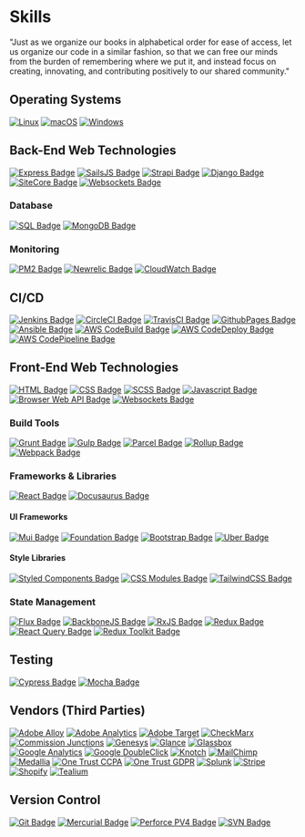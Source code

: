 # Skills

"Just as we organize our books in alphabetical order for ease of access, let us organize our code in a similar fashion, so that we can free our minds from the burden of remembering where we put it, and instead focus on creating, innovating, and contributing positively to our shared community."

## Operating Systems

[![Linux](https://svgshare.com/i/Zhy.svg)](https://svgshare.com/i/Zhy.svg)
[![macOS](https://svgshare.com/i/ZjP.svg)](https://www.apple.com/macos/ventura/)
[![Windows](https://svgshare.com/i/ZhY.svg)](https://www.microsoft.com/en-us/windows?r=1)

## Back-End Web Technologies

[![Express Badge](https://img.shields.io/badge/framework-expressjs-critical.svg)](https://expressjs.com/)
[![SailsJS Badge](https://img.shields.io/badge/framework-sailsjs-critical.svg)](https://sailsjs.com/)
[![Strapi Badge](https://img.shields.io/badge/framework-strapi-critical.svg)](https://strapi.io/)
[![Django Badge](https://img.shields.io/badge/framework-django-critical.svg)](https://www.djangoproject.com/)
[![SiteCore Badge](https://img.shields.io/badge/framework-SiteCore-critical.svg)](https://www.sitecore.com/)
[![Websockets Badge](https://img.shields.io/badge/framework-websockets-critical.svg)](https://developer.mozilla.org/en-US/docs/Web/API/WebSockets_API)

### Database

[![SQL Badge](https://img.shields.io/badge/monitoring-pm2-critical.svg)](https://www.mysql.com/)
[![MongoDB Badge](https://img.shields.io/badge/monitoring-newrelic-critical.svg)](https://www.mongodb.com/)

### Monitoring

[![PM2 Badge](https://img.shields.io/badge/monitoring-pm2-critical.svg)](https://pm2.keymetrics.io/docs/usage/monitoring/)
[![Newrelic Badge](https://img.shields.io/badge/monitoring-newrelic-critical.svg)](https://newrelic.com/)
[![CloudWatch Badge](https://img.shields.io/badge/monitoring-cloudwatch-critical.svg)](https://docs.aws.amazon.com/cloudwatch/index.html)

## CI/CD

[![Jenkins Badge](https://img.shields.io/badge/build-jenkins-critical.svg)](https://www.jenkins.io/)
[![CircleCI Badge](https://img.shields.io/badge/build-circleci-critical.svg)](https://circleci.com/)
[![TravisCI Badge](https://img.shields.io/badge/build-travisci-critical.svg)](https://www.travis-ci.com/)
[![GithubPages Badge](https://img.shields.io/badge/build-githubpages-critical.svg)](https://pages.github.com/)
[![Ansible Badge](https://img.shields.io/badge/build-ansible-critical.svg)](https://www.ansible.com/)
[![AWS CodeBuild Badge](https://img.shields.io/badge/build-aws%20codebuild-critical.svg)](https://aws.amazon.com/codebuild/)
[![AWS CodeDeploy Badge](https://img.shields.io/badge/build-aws%20codedeploy-critical.svg)](https://aws.amazon.com/codedeploy/)
[![AWS CodePipeline Badge](https://img.shields.io/badge/build-aws%20codepipeline-critical.svg)](https://aws.amazon.com/codepipeline/)

## Front-End Web Technologies

[![HTML Badge](https://img.shields.io/badge/language-HTML-blue.svg)](https://www.w3schools.com/html/)
[![CSS Badge](https://img.shields.io/badge/language-CSS-blue.svg)](https://www.w3schools.com/css/)
[![SCSS Badge](https://img.shields.io/badge/language-SCSS-blue.svg)](https://sass-lang.com/)
[![Javascript Badge](https://img.shields.io/badge/language-Javascript-blue.svg)](https://developer.mozilla.org/en-US/docs/Web/JavaScript)
[![Browser Web API Badge](https://img.shields.io/badge/language-BrowserAPI-blue.svg)](https://developer.chrome.com/docs/extensions/reference/)
[![Websockets Badge](https://img.shields.io/badge/framework-websockets-blue.svg)](https://www.sitecore.com/)

### Build Tools

[![Grunt Badge](https://img.shields.io/badge/tool-grunt-blue.svg)](https://gruntjs.com/)
[![Gulp Badge](https://img.shields.io/badge/tool-gulp-blue.svg)](https://gulpjs.com/)
[![Parcel Badge](https://img.shields.io/badge/tool-parcel-blue.svg)](https://parceljs.org/)
[![Rollup Badge](https://img.shields.io/badge/tool-rollup-blue.svg)](https://rollupjs.org/)
[![Webpack Badge](https://img.shields.io/badge/tool-webpack-blue.svg)](https://webpack.js.org/)

### Frameworks & Libraries

[![React Badge](https://img.shields.io/badge/framework-react-blue.svg)](https://reactjs.org/)
[![Docusaurus Badge](https://img.shields.io/badge/framework-docusaurus-blue.svg)](https://docusaurus.io/)

#### UI Frameworks

[![Mui Badge](https://img.shields.io/badge/ui-mui-blue.svg)](https://mui.com/)
[![Foundation Badge](https://img.shields.io/badge/ui-foundation-blue.svg)](https://get.foundation/)
[![Bootstrap Badge](https://img.shields.io/badge/ui-bootstrap-blue.svg)](https://getbootstrap.com/)
[![Uber Badge](https://img.shields.io/badge/ui-baseweb.design-blue.svg)](https://baseweb.design/)

#### Style Libraries

[![Styled Components Badge](https://img.shields.io/badge/library-styled.components-blue.svg)](https://styled-components.com/)
[![CSS Modules Badge](https://img.shields.io/badge/library-css.modules-blue.svg)](https://github.com/css-modules/css-modules)
[![TailwindCSS Badge](https://img.shields.io/badge/library-tailwind-blue.svg)](https://tailwindcss.com/)

### State Management

[![Flux Badge](https://img.shields.io/badge/framework-flux-blue.svg)](https://facebookarchive.github.io/flux/)
[![BackboneJS Badge](https://img.shields.io/badge/framework-backbone-blue.svg)](https://backbonejs.org/)
[![RxJS Badge](https://img.shields.io/badge/framework-rxjs-blue.svg)](https://rxjs.dev/guide/overview)
[![Redux Badge](https://img.shields.io/badge/framework-redux-blue.svg)](https://redux.js.org/)
[![React Query Badge](https://img.shields.io/badge/framework-react%20query-blue.svg)](https://react-query-v3.tanstack.com/)
[![Redux Toolkit Badge](https://img.shields.io/badge/framework-redux%20toolkit-blue.svg)](https://redux-toolkit.js.org/)

## Testing

[![Cypress Badge](https://img.shields.io/badge/testing-cypress-green.svg)](https://www.cypress.io/)
[![Mocha Badge](https://img.shields.io/badge/testing-mocha-green.svg)](https://mochajs.org/)

## Vendors (Third Parties)

[![Adobe Alloy](https://img.shields.io/badge/build-adobe%20alloy-yellowgreen.svg)](https://github.com/adobe/alloy)
[![Adobe Analytics](https://img.shields.io/badge/build-adobe%20analytics-yellowgreen.svg)](https://business.adobe.com/products/analytics/adobe-analytics.html)
[![Adobe Target](https://img.shields.io/badge/build-adobe%20target-yellowgreen.svg)](https://business.adobe.com/products/target/adobe-target.html)
[![CheckMarx](https://img.shields.io/badge/build-checkmarx-yellowgreen.svg)](https://checkmarx.com/)
[![Commission Junctions](https://img.shields.io/badge/build-commission%20junctions-yellowgreen.svg)](https://www.cj.com/)
[![Genesys](https://img.shields.io/badge/build-genesys-yellowgreen.svg)](https://www.genesys.com/)
[![Glance](https://img.shields.io/badge/build-glance-yellowgreen.svg)](https://ww2.glance.net/)
[![Glassbox](https://img.shields.io/badge/build-glassbox-yellowgreen.svg)](https://www.glassbox.com/)
[![Google Analytics](https://img.shields.io/badge/build-google%20analytics-yellowgreen.svg)](https://shields.io/)
[![Google DoubleClick](https://img.shields.io/badge/build-google%20doubleclick-yellowgreen.svg)](https://marketingplatform.google.com/about/enterprise/)
[![Knotch](https://img.shields.io/badge/build-knotch-yellowgreen.svg)](https://knotch.com/)
[![MailChimp](https://img.shields.io/badge/build-mailchimp-yellowgreen.svg)](https://mailchimp.com/)
[![Medallia](https://img.shields.io/badge/build-medallia-yellowgreen.svg)](https://www.medallia.com/)
[![One Trust CCPA](https://img.shields.io/badge/build-onetrust%20ccpa-yellowgreen.svg)](https://www.onetrust.com/solutions/ccpa-compliance/)
[![One Trust GDPR](https://img.shields.io/badge/build-onetrust%20gdpr-yellowgreen.svg)](https://www.onetrust.com/solutions/gdpr-compliance/)
[![Splunk](https://img.shields.io/badge/build-splunk-yellowgreen.svg)](https://www.splunk.com/en_us/download/splunk-cloud.html)
[![Stripe](https://img.shields.io/badge/build-stripe-yellowgreen.svg)](https://stripe.com/)
[![Shopify](https://img.shields.io/badge/build-shopify-yellowgreen.svg)](https://www.shopify.com/)
[![Tealium](https://img.shields.io/badge/build-tealium-yellowgreen.svg)](https://tealium.com/)

## Version Control

[![Git Badge](https://img.shields.io/badge/version-git-yellow.svg)](https://git-scm.com/)
[![Mercurial Badge](https://img.shields.io/badge/version-merurial-yellow.svg)](https://www.mercurial-scm.org/)
[![Perforce PV4 Badge](https://img.shields.io/badge/version-pv4-yellow.svg)](https://www.perforce.com/downloads/helix-visual-client-p4v)
[![SVN Badge](https://img.shields.io/badge/version-svn-yellow.svg)](https://subversion.apache.org/)
